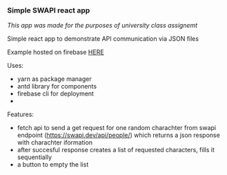 ### Simple SWAPI react app

*This app was made for the purposes of university class assignemt*

Simple react app to demonstrate API communication via JSON files

Example hosted on firebase [HERE](https://xml-project-52913.web.app/)

Uses:
- yarn as package manager
- antd library for components
- firebase cli for deployment
- 
Features: 
- fetch api to send a get request for one random charachter from swapi endpoint (https://swapi.dev/api/people/) which returns a json response with charachter iformation
- after succesful response creates a list of requested characters, fills it sequentially
- a button to empty the list

